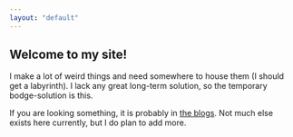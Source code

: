 ```yaml
---
layout: "default"
---
```


## Welcome to my site!

I make a lot of weird things and need somewhere to house them (I should get a labyrinth). I lack any great long-term solution, so the temporary bodge-solution is this.

If you are looking something, it is probably in <a href="/blog">the blogs</a>. Not much else exists here currently, but I do plan to add more.